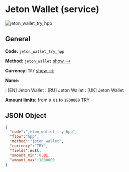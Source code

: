 
# Jeton Wallet (service) 
![jeton_wallet_try_hpp](https://static.openfintech.io/payment_methods/jeton_wallet_try_hpp/logo.svg?w=400&c=v0.59.26#w200)  

## General 
 
**Code:** `jeton_wallet_try_hpp` 
 
**Method:** `jeton_wallet` 
 [show -->](/payment-methods/jeton_wallet/) 
 
**Currency:** `TRY` [show -->](/currencies/TRY/) 
 
**Name:** 
 
:	[EN] Jeton Wallet 
:	[RU] Jeton Wallet 
:	[UK] Jeton Wallet 
 
**Amount limits:** from `0.01` to `1800000` TRY 

## JSON Object 

```json
{
  "code":"jeton_wallet_try_hpp",
  "flow":"hpp",
  "method":"jeton_wallet",
  "currency":"TRY",
  "fields":null,
  "amount_min":0.01,
  "amount_max":1800000
}
```  
